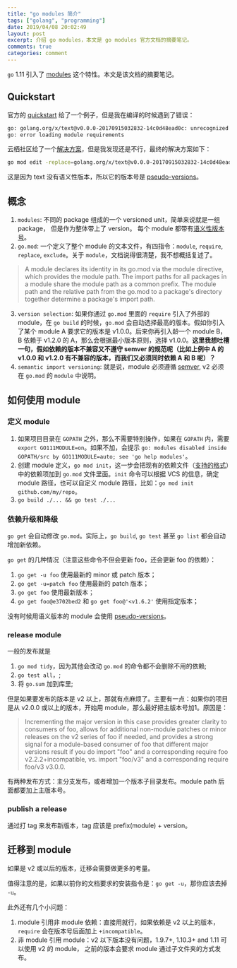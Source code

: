 ```yaml
---
title: "go modules 简介"
tags: ["golang", "programming"]
date: 2019/04/08 20:02:49
layout: post
excerpt: 介绍 go modules，本文是 go modules 官方文档的摘要笔记。
comments: true
categories: comment
---
```


`go` 1.11 引入了 [modules](https://github.com/golang/go/wiki/Modules) 这个特性。本文是该文档的摘要笔记。

## Quickstart

官方的 [quickstart](https://github.com/golang/go/wiki/Modules#example) 给了一个例子，但是我在编译的时候遇到了错误：

```bash
go: golang.org/x/text@v0.0.0-20170915032832-14c0d48ead0c: unrecognized import path "golang.org/x/text" (https fetch: Get https://golang.org/x/text?go-get=1: dial tcp 216.239.37.1:443: i/o timeout)
go: error loading module requirements
```

云栖社区给了一个[解决方案](https://yq.aliyun.com/articles/663151)，但是我发现还是不行，最终的解决方案如下：

```bash
go mod edit -replace=golang.org/x/text@v0.0.0-20170915032832-14c0d48ead0c=github.com/golang/text@latest
```

这是因为 text 没有语义性版本，所以它的版本号是 [pseudo-versions](https://tip.golang.org/cmd/go/#hdr-Pseudo_versions)。

## 概念

1. `modules`: 不同的 package 组成的一个 versioned unit，简单来说就是一组 package， 但是作为整体带上了 version。 每个 module 都带有[语义性版本号](https://semver.org/)。
2. `go.mod`: 一个定义了整个 module 的文本文件，有四指令：`module`, `require`, `replace`, `exclude`。关于 `module`，文档说得很清楚，我不想概括复述了。

> A module declares its identity in its go.mod via the module directive, which provides the module path. The import paths for all packages in a module share the module path as a common prefix. The module path and the relative path from the go.mod to a package's directory together determine a package's import path.

3. `version selection`: 如果你通过 `go.mod` 里面的 `require` 引入了外部的 module，在 `go build` 的时候，`go.mod` 会自动选择最高的版本。假如你引入了某个 module A 要求它的版本是 v1.0.0。后来你再引入龄一个 module B，B 依赖于 v1.2.0 的 A，那么会根据最小版本原则，选择 v1.0.0。**这里我想吐槽一句，假如依赖的版本不兼容又不遵守 semver 的规范呢（比如上例中 A 的 v1.0.0 和 v1.2.0 有不兼容的版本，而我们又必须同时依赖 A 和 B 呢）？**
4. `semantic import versioning`: 就是说，module 必须遵循 [semver](https://semver.org/), v2 必须在 `go.mod` 的 `module` 中说明。

## 如何使用 module

### 定义 module

1. 如果项目目录在 `GOPATH` 之外，那么不需要特别操作，如果在 `GOPATH` 内，需要 `export GO111MODULE=on`。如果不加，会提示 `go: modules disabled inside GOPATH/src by GO111MODULE=auto; see 'go help modules'`。
2. 创建 module 定义，`go mod init`，这一步会把现有的依赖文件（[支持的格式](https://tip.golang.org/pkg/cmd/go/internal/modconv/?m=all#pkg-variables)）中的依赖项加到 `go.mod` 文件里面。`init` 命令可以根据 VCS 的信息，确定 module 路径，也可以自定义 module 路径，比如：`go mod init github.com/my/repo`。
3. `go build ./... && go test ./...`

### 依赖升级和降级

`go get` 会自动修改 `go.mod`。实际上，`go build`, `go test` 甚至 `go list` 都会自动增加新依赖。

`go get` 的几种情况（注意这些命令不但会更新 foo，还会更新 foo 的依赖）：

1. `go get -u foo` 使用最新的 minor 或 patch 版本；
2. `go get -u=patch foo` 使用最新的 patch 版本；
3. `go get foo` 使用最新版本；
4. `go get foo@e3702bed2` 和 `go get foo@'<v1.6.2'` 使用指定版本；

没有时候用语义版本的 module 会使用 [pseudo-versions](https://tip.golang.org/cmd/go/#hdr-Pseudo_versions)。

### release module

一般的发布就是

1. `go mod tidy`，因为其他会改动 `go.mod` 的命令都不会删除不用的依赖;
2. `go test all`，;
3. 将 `go.sum` 加到库里;

但是如果要发布的版本是 v2 以上，那就有点麻烦了。主要有一点：如果你的项目是从 v2.0.0 或以上的版本，开始用 module，那么最好把主版本号加1。原因是：

> Incrementing the major version in this case provides greater clarity to consumers of foo, allows for additional non-module patches or minor releases on the v2 series of foo if needed, and provides a strong signal for a module-based consumer of foo that different major versions result if you do import "foo" and a corresponding require foo v2.2.2+incompatible, vs. import "foo/v3" and a corresponding require foo/v3 v3.0.0.

有两种发布方式：主分支发布，或者增加一个版本子目录发布。module path 后面都要加上主版本号。

### publish a release

通过打 tag 来发布新版本，tag 应该是 prefix(module) + version。

## 迁移到 module

如果是 v2 或以后的版本，迁移会需要做更多的考量。

值得注意的是，如果以前你的文档要求的安装指令是：`go get -u`，那你应该去掉 `-u`。

此外还有几个小问题：

1. module 引用非 module 依赖：直接用就行，如果依赖是 v2 以上的版本，`require` 会在版本号后面加上 `+incompatible`。
2. 非 module 引用 module：v2 以下版本没有问题，1.9.7+, 1.10.3+ and 1.11 可以使用 v2 的 module， 之前的版本会要求 module 通过子文件夹的方式发布。

